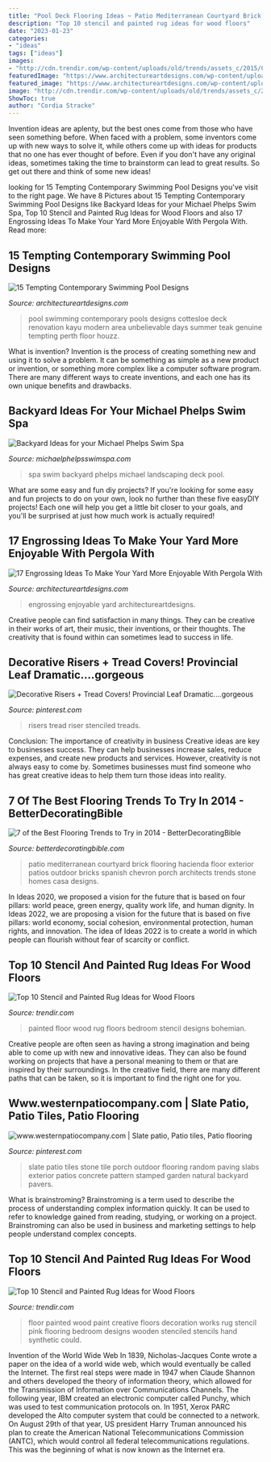 ```yaml
---
title: "Pool Deck Flooring Ideas ~ Patio Mediterranean Courtyard Brick Flooring Hacienda Floor Exterior Patios Outdoor Bricks Spanish Chevron Porch Architects Trends Stone Homes Casa Designs"
description: "Top 10 stencil and painted rug ideas for wood floors"
date: "2023-01-23"
categories:
- "ideas"
tags: ["ideas"]
images:
- "http://cdn.trendir.com/wp-content/uploads/old/trends/assets_c/2015/08/girl-room-painted-pink-floor-thumb-autox839-55645.jpg"
featuredImage: "https://www.architectureartdesigns.com/wp-content/uploads/2014/09/15-Tempting-Contemporary-Swimming-Pool-Designs-15-630x945.jpg"
featured_image: "https://www.architectureartdesigns.com/wp-content/uploads/2015/08/821.jpg"
image: "http://cdn.trendir.com/wp-content/uploads/old/trends/assets_c/2015/08/girl-room-painted-pink-floor-thumb-autox839-55645.jpg"
ShowToc: true
author: "Cordia Stracke"
---
```



Invention ideas are aplenty, but the best ones come from those who have seen something before. When faced with a problem, some inventors come up with new ways to solve it, while others come up with ideas for products that no one has ever thought of before. Even if you don't have any original ideas, sometimes taking the time to brainstorm can lead to great results. So get out there and think of some new ideas!

	

		
looking for 15 Tempting Contemporary Swimming Pool Designs you've visit to the right page. We have 8 Pictures about 15 Tempting Contemporary Swimming Pool Designs like Backyard Ideas for your Michael Phelps Swim Spa, Top 10 Stencil and Painted Rug Ideas for Wood Floors and also 17 Engrossing Ideas To Make Your Yard More Enjoyable With Pergola With. Read more:
		
    
## 15 Tempting Contemporary Swimming Pool Designs

<img loading=lazy src="https://www.architectureartdesigns.com/wp-content/uploads/2014/09/15-Tempting-Contemporary-Swimming-Pool-Designs-15-630x945.jpg" onerror="this.onerror=null;this.src='https://tse2.mm.bing.net/th?id=OIP.D1TRPCN_K6I5CD5wQrDIWwHaLH&amp;pid=15.1';" alt="15 Tempting Contemporary Swimming Pool Designs">

_Source: architectureartdesigns.com_

>pool swimming contemporary pools designs cottesloe deck renovation kayu modern area unbelievable days summer teak genuine tempting perth floor houzz. 

	

What is invention?
Invention is the process of creating something new and using it to solve a problem. It can be something as simple as a new product or invention, or something more complex like a computer software program. There are many different ways to create inventions, and each one has its own unique benefits and drawbacks.

    
## Backyard Ideas For Your Michael Phelps Swim Spa

<img loading=lazy src="https://michaelphelpsswimspa.com/gallery/uploads/images/flexslider/washington-state.jpg" onerror="this.onerror=null;this.src='https://tse1.mm.bing.net/th?id=OIP.n74uyf4WcjAMespsJYJZZgHaFA&amp;pid=15.1';" alt="Backyard Ideas for your Michael Phelps Swim Spa">

_Source: michaelphelpsswimspa.com_

>spa swim backyard phelps michael landscaping deck pool. 

	

What are some easy and fun diy projects?
If you're looking for some easy and fun projects to do on your own, look no further than these five easyDIY projects! Each one will help you get a little bit closer to your goals, and you'll be surprised at just how much work is actually required!

    
## 17 Engrossing Ideas To Make Your Yard More Enjoyable With Pergola With

<img loading=lazy src="https://www.architectureartdesigns.com/wp-content/uploads/2015/08/821.jpg" onerror="this.onerror=null;this.src='https://tse1.mm.bing.net/th?id=OIP.Io_ICXMQaS3-oTW08amo3QHaGu&amp;pid=15.1';" alt="17 Engrossing Ideas To Make Your Yard More Enjoyable With Pergola With">

_Source: architectureartdesigns.com_

>engrossing enjoyable yard architectureartdesigns. 

	

Creative people can find satisfaction in many things. They can be creative in their works of art, their music, their inventions, or their thoughts. The creativity that is found within can sometimes lead to success in life.

    
## Decorative Risers + Tread Covers! Provincial Leaf Dramatic....gorgeous

<img loading=lazy src="https://i.pinimg.com/736x/82/fe/51/82fe514ef0a89f92af6b99bb21c290b5--house--stairs.jpg" onerror="this.onerror=null;this.src='https://tse3.mm.bing.net/th?id=OIP.JuCAtTxUQoRydneYklyVWAHaJ6&amp;pid=15.1';" alt="Decorative Risers + Tread Covers! Provincial Leaf Dramatic....gorgeous">

_Source: pinterest.com_

>risers tread riser stenciled treads. 

	

Conclusion: The importance of creativity in business
Creative ideas are key to businesses success. They can help businesses increase sales, reduce expenses, and create new products and services. However, creativity is not always easy to come by. Sometimes businesses must find someone who has great creative ideas to help them turn those ideas into reality.

    
## 7 Of The Best Flooring Trends To Try In 2014 - BetterDecoratingBible

<img loading=lazy src="http://betterdecoratingbible.com/wp-content/uploads/2014/01/mediterranean-patio.jpg" onerror="this.onerror=null;this.src='https://tse1.mm.bing.net/th?id=OIP.oauFU53rcI6q4Astz5RnQgHaLP&amp;pid=15.1';" alt="7 of the Best Flooring Trends to Try in 2014 - BetterDecoratingBible">

_Source: betterdecoratingbible.com_

>patio mediterranean courtyard brick flooring hacienda floor exterior patios outdoor bricks spanish chevron porch architects trends stone homes casa designs. 

	

In Ideas 2020, we proposed a vision for the future that is based on four pillars: world peace, green energy, quality work life, and human dignity. In Ideas 2022, we are proposing a vision for the future that is based on five pillars: world economy, social cohesion, environmental protection, human rights, and innovation. The idea of Ideas 2022 is to create a world in which people can flourish without fear of scarcity or conflict.

    
## Top 10 Stencil And Painted Rug Ideas For Wood Floors

<img loading=lazy src="http://cdn.trendir.com/wp-content/uploads/old/trends/assets_c/2015/08/bohemian-rug-painted-on-bedroom-floor-thumb-autox841-55613.jpg" onerror="this.onerror=null;this.src='https://tse1.mm.bing.net/th?id=OIP.C8gvn_5qeb-Bgj-gy7JEXQHaJ5&amp;pid=15.1';" alt="Top 10 Stencil and Painted Rug Ideas for Wood Floors">

_Source: trendir.com_

>painted floor wood rug floors bedroom stencil designs bohemian. 

	

Creative people are often seen as having a strong imagination and being able to come up with new and innovative ideas. They can also be found working on projects that have a personal meaning to them or that are inspired by their surroundings. In the creative field, there are many different paths that can be taken, so it is important to find the right one for you.

    
## Www.westernpatiocompany.com | Slate Patio, Patio Tiles, Patio Flooring

<img loading=lazy src="https://i.pinimg.com/736x/43/a8/f2/43a8f23668abe53ee73980bf4ade4c24--slate-patio-paving-ideas.jpg" onerror="this.onerror=null;this.src='https://tse1.mm.bing.net/th?id=OIP._hfImzNSB8YIGkCT0VGgvAHaJ3&amp;pid=15.1';" alt="www.westernpatiocompany.com | Slate patio, Patio tiles, Patio flooring">

_Source: pinterest.com_

>slate patio tiles stone tile porch outdoor flooring random paving slabs exterior patios concrete pattern stamped garden natural backyard pavers. 

	

What is brainstroming?
Brainstroming is a term used to describe the process of understanding complex information quickly. It can be used to refer to knowledge gained from reading, studying, or working on a project. Brainstroming can also be used in business and marketing settings to help people understand complex concepts.

    
## Top 10 Stencil And Painted Rug Ideas For Wood Floors

<img loading=lazy src="http://cdn.trendir.com/wp-content/uploads/old/trends/assets_c/2015/08/girl-room-painted-pink-floor-thumb-autox839-55645.jpg" onerror="this.onerror=null;this.src='https://tse1.mm.bing.net/th?id=OIP.IepVnPGDSNnBUQBPy4ic3QHaJ4&amp;pid=15.1';" alt="Top 10 Stencil and Painted Rug Ideas for Wood Floors">

_Source: trendir.com_

>floor painted wood paint creative floors decoration works rug stencil pink flooring bedroom designs wooden stenciled stencils hand synthetic could. 

	

Invention of the World Wide Web
In 1839, Nicholas-Jacques Conte wrote a paper on the idea of a world wide web, which would eventually be called the Internet. The first real steps were made in 1947 when Claude Shannon and others developed the theory of information theory, which allowed for the Transmission of Information over Communications Channels. The following year, IBM created an electronic computer called Punchy, which was used to test communication protocols on. In 1951, Xerox PARC developed the Alto computer system that could be connected to a network. On August 29th of that year, US president Harry Truman announced his plan to create the American National Telecommunications Commission (ANTC), which would control all federal telecommunications regulations. This was the beginning of what is now known as the Internet era.

